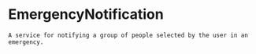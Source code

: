 # EmergencyNotification
    A service for notifying a group of people selected by the user in an emergency.
